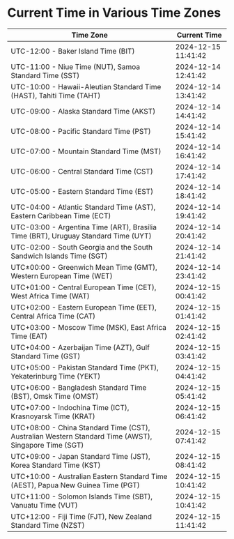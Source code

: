 # Current Time in Various Time Zones

| Time Zone | Current Time |
|-----------|--------------|
| UTC-12:00 - Baker Island Time (BIT) | 2024-12-15 11:41:42 |
| UTC-11:00 - Niue Time (NUT), Samoa Standard Time (SST) | 2024-12-14 12:41:42 |
| UTC-10:00 - Hawaii-Aleutian Standard Time (HAST), Tahiti Time (TAHT) | 2024-12-14 13:41:42 |
| UTC-09:00 - Alaska Standard Time (AKST) | 2024-12-14 14:41:42 |
| UTC-08:00 - Pacific Standard Time (PST) | 2024-12-14 15:41:42 |
| UTC-07:00 - Mountain Standard Time (MST) | 2024-12-14 16:41:42 |
| UTC-06:00 - Central Standard Time (CST) | 2024-12-14 17:41:42 |
| UTC-05:00 - Eastern Standard Time (EST) | 2024-12-14 18:41:42 |
| UTC-04:00 - Atlantic Standard Time (AST), Eastern Caribbean Time (ECT) | 2024-12-14 19:41:42 |
| UTC-03:00 - Argentina Time (ART), Brasília Time (BRT), Uruguay Standard Time (UYT) | 2024-12-14 20:41:42 |
| UTC-02:00 - South Georgia and the South Sandwich Islands Time (SGT) | 2024-12-14 21:41:42 |
| UTC±00:00 - Greenwich Mean Time (GMT), Western European Time (WET) | 2024-12-14 23:41:42 |
| UTC+01:00 - Central European Time (CET), West Africa Time (WAT) | 2024-12-15 00:41:42 |
| UTC+02:00 - Eastern European Time (EET), Central Africa Time (CAT) | 2024-12-15 01:41:42 |
| UTC+03:00 - Moscow Time (MSK), East Africa Time (EAT) | 2024-12-15 02:41:42 |
| UTC+04:00 - Azerbaijan Time (AZT), Gulf Standard Time (GST) | 2024-12-15 03:41:42 |
| UTC+05:00 - Pakistan Standard Time (PKT), Yekaterinburg Time (YEKT) | 2024-12-15 04:41:42 |
| UTC+06:00 - Bangladesh Standard Time (BST), Omsk Time (OMST) | 2024-12-15 05:41:42 |
| UTC+07:00 - Indochina Time (ICT), Krasnoyarsk Time (KRAT) | 2024-12-15 06:41:42 |
| UTC+08:00 - China Standard Time (CST), Australian Western Standard Time (AWST), Singapore Time (SGT) | 2024-12-15 07:41:42 |
| UTC+09:00 - Japan Standard Time (JST), Korea Standard Time (KST) | 2024-12-15 08:41:42 |
| UTC+10:00 - Australian Eastern Standard Time (AEST), Papua New Guinea Time (PGT) | 2024-12-15 10:41:42 |
| UTC+11:00 - Solomon Islands Time (SBT), Vanuatu Time (VUT) | 2024-12-15 10:41:42 |
| UTC+12:00 - Fiji Time (FJT), New Zealand Standard Time (NZST) | 2024-12-15 11:41:42 |
